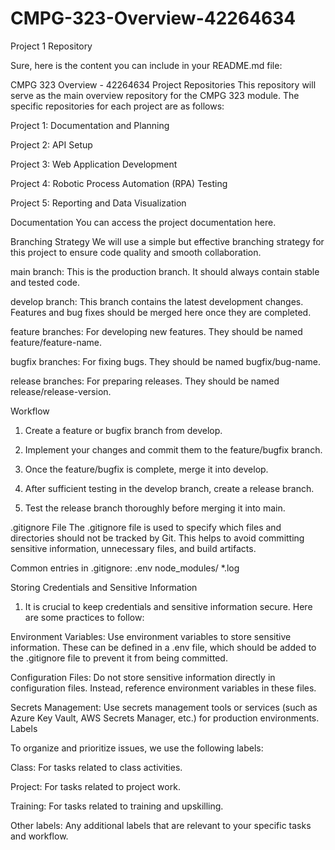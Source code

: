 # CMPG-323-Overview-42264634
Project 1 Repository


Sure, here is the content you can include in your README.md file:

CMPG 323 Overview - 42264634
Project Repositories
This repository will serve as the main overview repository for the CMPG 323 module. The specific repositories for each project are as follows:

Project 1: Documentation and Planning

Project 2: API Setup

Project 3: Web Application Development

Project 4: Robotic Process Automation (RPA) Testing

Project 5: Reporting and Data Visualization

Documentation
You can access the project documentation here.

Branching Strategy
We will use a simple but effective branching strategy for this project to ensure code quality and smooth collaboration.

main branch: This is the production branch. It should always contain stable and tested code.

develop branch: This branch contains the latest development changes. Features and bug fixes should be merged here once they are completed.

feature branches: For developing new features. They should be named feature/feature-name.

bugfix branches: For fixing bugs. They should be named bugfix/bug-name.

release branches: For preparing releases. They should be named release/release-version.

Workflow

1. Create a feature or bugfix branch from develop.

2. Implement your changes and commit them to the feature/bugfix branch.

3. Once the feature/bugfix is complete, merge it into develop.

4. After sufficient testing in the develop branch, create a release branch.

5. Test the release branch thoroughly before merging it into main.

.gitignore File
The .gitignore file is used to specify which files and directories should not be tracked by Git. This helps to avoid committing sensitive information, unnecessary files, and build artifacts.

Common entries in .gitignore:
.env
node_modules/
*.log


Storing Credentials and Sensitive Information

1. It is crucial to keep credentials and sensitive information secure. Here are some practices to follow:

Environment Variables: Use environment variables to store sensitive information. These can be defined in a .env file, which should be added to the .gitignore file to prevent it from being committed.

Configuration Files: Do not store sensitive information directly in configuration files. Instead, reference environment variables in these files.

Secrets Management: Use secrets management tools or services (such as Azure Key Vault, AWS Secrets Manager, etc.) for production environments.
Labels


To organize and prioritize issues, we use the following labels:

Class: For tasks related to class activities.

Project: For tasks related to project work.

Training: For tasks related to training and upskilling.

Other labels: Any additional labels that are relevant to your specific tasks and workflow.
